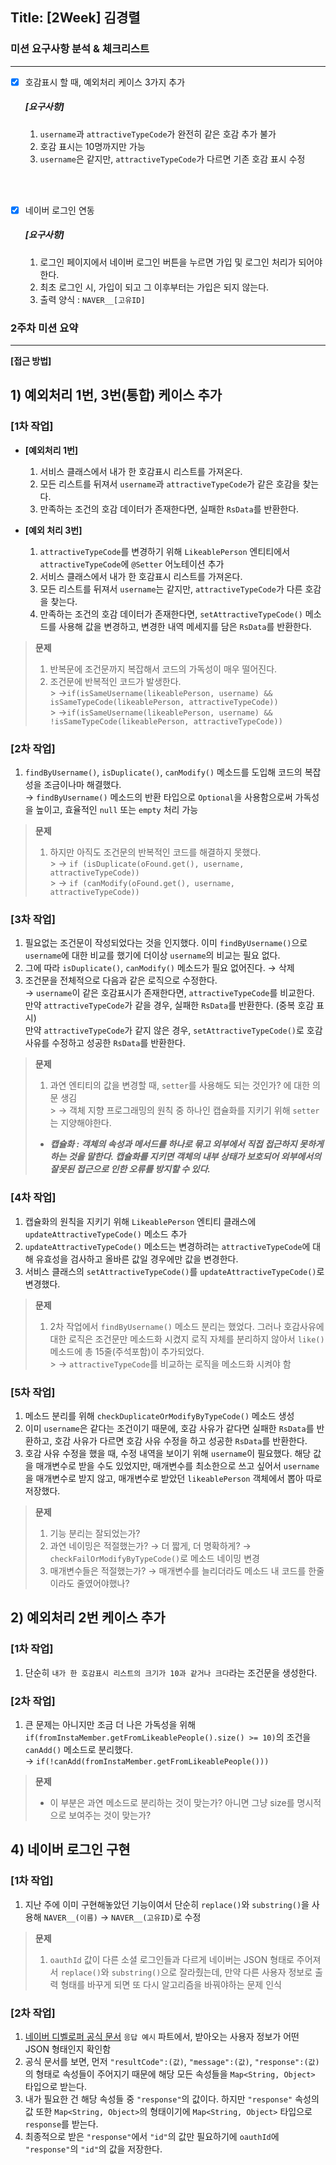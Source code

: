 ## Title: [2Week] 김경렬

### 미션 요구사항 분석 & 체크리스트

---

- [x] 호감표시 할 때, 예외처리 케이스 3가지 추가
  ##### [요구사항]
    1. `username`과 `attractiveTypeCode`가 완전히 같은 호감 추가 불가
    2. 호감 표시는 10명까지만 가능
    3. `username`은 같지만, `attractiveTypeCode`가 다르면 기존 호감 표시 수정

  <br><br>

- [x] 네이버 로그인 연동
  ##### [요구사항]
    1. 로그인 페이지에서 네이버 로그인 버튼을 누르면 가입 및 로그인 처리가 되어야 한다.
    2. 최초 로그인 시, 가입이 되고 그 이후부터는 가입은 되지 않는다.
    3. 출력 양식 : `NAVER__[고유ID]`

### 2주차 미션 요약

---

**[접근 방법]**

## **1) 예외처리 1번, 3번(통합) 케이스 추가**

### [1차 작업]

- **[예외처리 1번]**
    1. 서비스 클래스에서 내가 한 호감표시 리스트를 가져온다.
    2. 모든 리스트를 뒤져서 `username`과 `attractiveTypeCode`가 같은 호감을 찾는다.
    3. 만족하는 조건의 호감 데이터가 존재한다면, 실패한 `RsData`를 반환한다.


- **[예외 처리 3번]**
    1. `attractiveTypeCode`를 변경하기 위해 `LikeablePerson` 엔티티에서 `attractiveTypeCode`에 `@Setter` 어노테이션 추가
    2. 서비스 클래스에서 내가 한 호감표시 리스트를 가져온다.
    3. 모든 리스트를 뒤져서 `username`는 같지만, `attractiveTypeCode`가 다른 호감을 찾는다.
    4. 만족하는 조건의 호감 데이터가 존재한다면, `setAttractiveTypeCode()` 메소드를 사용해 값을 변경하고, 변경한 내역 메세지를 담은 `RsData`를 반환한다.

> **문제**
> 1. 반복문에 조건문까지 복잡해서 코드의 가독성이 매우 떨어진다.
> 2. 조건문에 반복적인 코드가 발생한다.<br>
     > &rarr;`if(isSameUsername(likeablePerson, username) && isSameTypeCode(likeablePerson, attractiveTypeCode))`<br>
     > &rarr;`if(isSameUsername(likeablePerson, username) && !isSameTypeCode(likeablePerson, attractiveTypeCode))`

### [2차 작업]

1. `findByUsername()`, `isDuplicate()`, `canModify()` 메소드를 도입해 코드의 복잡성을 조금이나마 해결했다.<br>
   &rarr; `findByUsername()` 메소드의 반환 타입으로 `Optional`을 사용함으로써 가독성을 높이고, 효율적인 `null` 또는 `empty` 처리 가능

> **문제**
> 1. 하지만 아직도 조건문의 반복적인 코드를 해결하지 못했다.<br>
     > &rarr; `if (isDuplicate(oFound.get(), username, attractiveTypeCode))`<br>
     > &rarr; `if (canModify(oFound.get(), username, attractiveTypeCode))`

### [3차 작업]

1. 필요없는 조건문이 작성되었다는 것을 인지했다. 이미 `findByUsername()`으로 `username`에 대한 비교를 했기에 더이상 `username`의 비교는 필요 없다.
2. 그에 따라 `isDuplicate()`, `canModify()` 메소드가 필요 없어진다. &rarr; 삭제
3. 조건문을 전체적으로 다음과 같은 로직으로 수정한다.<br>
   &rarr; `username`이 같은 호감표시가 존재한다면, `attractiveTypeCode`를 비교한다.<br>
   만약 `attractiveTypeCode`가 같을 경우, 실패한 `RsData`를 반환한다. (중복 호감 표시)<br>
   만약 `attractiveTypeCode`가 같지 않은 경우, `setAttractiveTypeCode()`로 호감 사유를 수정하고 성공한 `RsData`를 반환한다.

> **문제**
> 1. 과연 엔티티의 값을 변경할 때, `setter`를 사용해도 되는 것인가? 에 대한 의문 생김<br>
     > &rarr; 객체 지향 프로그래밍의 원칙 중 하나인 캡슐화를 지키기 위해 `setter`는 지양해야한다.
> * ***캡슐화 : 객체의 속성과 메서드를 하나로 묶고 외부에서 직접 접근하지 못하게 하는 것을 말한다. 캡슐화를 지키면 객체의 내부 상태가 보호되어 외부에서의 잘못된 접근으로 인한 오류를 방지할 수 있다.***

### [4차 작업]

1. 캡슐화의 원칙을 지키기 위해 `LikeablePerson` 엔티티 클래스에 `updateAttractiveTypeCode()` 메소드 추가
2. `updateAttractiveTypeCode()` 메소드는 변경하려는 `attractiveTypeCode`에 대해 유효성을 검사하고 올바른 값일 경우에만 값을 변경한다.
3. 서비스 클래스의 `setAttractiveTypeCode()`를 `updateAttractiveTypeCode()`로 변경했다.

> **문제**
> 1. 2차 작업에서 `findByUsername()` 메소드 분리는 했었다. 그러나 호감사유에 대한 로직은 조건문만 메소드화 시켰지 로직 자체를 분리하지 않아서 `like()` 메소드에 총 15줄(주석포함)이
     추가되었다.<br>
     > &rarr; `attractiveTypeCode`를 비교하는 로직을 메소드화 시켜야 함

### [5차 작업]

1. 메소드 분리를 위해 `checkDuplicateOrModifyByTypeCode()` 메소드 생성
2. 이미 `username`은 같다는 조건이기 때문에, 호감 사유가 같다면 실패한 `RsData`를 반환하고, 호감 사유가 다르면 호감 사유 수정을 하고 성공한 `RsData`를 반환한다.
3. 호감 사유 수정을 했을 때, 수정 내역을 보이기 위해 `username`이 필요했다. 해당 값을 매개변수로 받을 수도 있었지만, 매개변수를 최소한으로 쓰고 싶어서 `username`을 매개변수로 받지 않고,
   매개변수로 받았던 `likeablePerson` 객체에서 뽑아 따로 저장했다.

> **문제**
> 1. 기능 분리는 잘되었는가?
> 2. 과연 네이밍은 적절했는가? &rarr; 더 짧게, 더 명확하게? &rarr; `checkFailOrModifyByTypeCode()`로 메소드 네이밍 변경
> 3. 매개변수들은 적절했는가? &rarr; 매개변수를 늘리더라도 메소드 내 코드를 한줄이라도 줄였어야했나?

## **2) 예외처리 2번 케이스 추가**

### [1차 작업]

1. 단순히 `내가 한 호감표시 리스트의 크기가 10과 같거나 크다`라는 조건문을 생성한다.

### [2차 작업]

1. 큰 문제는 아니지만 조금 더 나은 가독성을 위해 `if(fromInstaMember.getFromLikeablePeople().size() >= 10)`의 조건을 `canAdd()` 메소드로 분리했다.<br>
   &rarr; `if(!canAdd(fromInstaMember.getFromLikeablePeople()))`

> **문제**
> * 이 부분은 과연 메소드로 분리하는 것이 맞는가? 아니면 그냥 size를 명시적으로 보여주는 것이 맞는가?

## **4) 네이버 로그인 구현**

### [1차 작업]

1. 지난 주에 이미 구현해놓았던 기능이여서 단순히 `replace()`와 `substring()`을 사용해 `NAVER__(이름)` &rarr; `NAVER__(고유ID)`로 수정

> **문제**
> 1. `oauthId` 값이 다른 소셜 로그인들과 다르게 네이버는 JSON 형태로 주어져서 `replace()`와 `substring()`으로 잘라줬는데, 만약 다른 사용자 정보로 출력 형태를 바꾸게 되면 또
     다시 알고리즘을 바꿔야하는 문제 인식

### [2차 작업]

1. [네이버 디벨로퍼 공식 문서](https://developers.naver.com/docs/login/profile/profile.md) `응답 예시` 파트에서, 받아오는 사용자 정보가 어떤 JSON 형태인지
   확인함
2. 공식 문서를 보면, 먼저 `"resultCode":(값)`, `"message":(값)`, `"response":(값)`의 형태로 속성들이 주어지기 때문에 해당 모든
   속성들을 `Map<String, Object>` 타입으로 받는다.
3. 내가 필요한 건 해당 속성들 중 `"response"`의 값이다. 하지만 `"response"` 속성의 값 또한 `Map<String, Object>`의 형태이기에 `Map<String, Object>`
   타입으로 `response`를 받는다.
4. 최종적으로 받은 `"response"`에서 `"id"`의 값만 필요하기에 `oauthId`에 `"response"`의 `"id"`의 값을 저장한다.